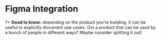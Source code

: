 # Figma Integration

?> **Good to know:** depending on the product you're building, it can be useful to explicitly document use cases. Got a product that can be used by a bunch of people in different ways? Maybe consider splitting it out!

